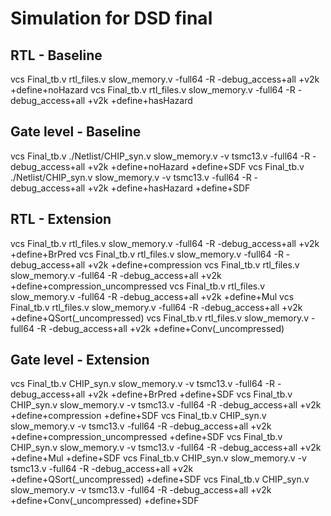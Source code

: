 # Simulation for DSD final

## RTL - Baseline

vcs Final_tb.v rtl_files.v slow_memory.v -full64 -R -debug_access+all +v2k +define+noHazard
vcs Final_tb.v rtl_files.v slow_memory.v -full64 -R -debug_access+all +v2k +define+hasHazard

## Gate level - Baseline

vcs Final_tb.v ./Netlist/CHIP_syn.v slow_memory.v -v tsmc13.v -full64 -R -debug_access+all +v2k +define+noHazard +define+SDF
vcs Final_tb.v ./Netlist/CHIP_syn.v slow_memory.v -v tsmc13.v -full64 -R -debug_access+all +v2k +define+hasHazard +define+SDF

## RTL - Extension

vcs Final_tb.v rtl_files.v slow_memory.v -full64 -R -debug_access+all +v2k +define+BrPred
vcs Final_tb.v rtl_files.v slow_memory.v -full64 -R -debug_access+all +v2k +define+compression
vcs Final_tb.v rtl_files.v slow_memory.v -full64 -R -debug_access+all +v2k +define+compression_uncompressed
vcs Final_tb.v rtl_files.v slow_memory.v -full64 -R -debug_access+all +v2k +define+Mul
vcs Final_tb.v rtl_files.v slow_memory.v -full64 -R -debug_access+all +v2k +define+QSort(\_uncompressed)
vcs Final_tb.v rtl_files.v slow_memory.v -full64 -R -debug_access+all +v2k +define+Conv(\_uncompressed)

## Gate level - Extension

vcs Final_tb.v CHIP_syn.v slow_memory.v -v tsmc13.v -full64 -R -debug_access+all +v2k +define+BrPred +define+SDF
vcs Final_tb.v CHIP_syn.v slow_memory.v -v tsmc13.v -full64 -R -debug_access+all +v2k +define+compression +define+SDF
vcs Final_tb.v CHIP_syn.v slow_memory.v -v tsmc13.v -full64 -R -debug_access+all +v2k +define+compression_uncompressed +define+SDF
vcs Final_tb.v CHIP_syn.v slow_memory.v -v tsmc13.v -full64 -R -debug_access+all +v2k +define+Mul +define+SDF
vcs Final_tb.v CHIP_syn.v slow_memory.v -v tsmc13.v -full64 -R -debug_access+all +v2k +define+QSort(\_uncompressed) +define+SDF
vcs Final_tb.v CHIP_syn.v slow_memory.v -v tsmc13.v -full64 -R -debug_access+all +v2k +define+Conv(\_uncompressed) +define+SDF
